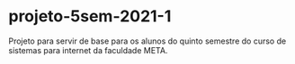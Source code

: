 # projeto-5sem-2021-1
Projeto para servir de base para os alunos do quinto semestre do curso de sistemas para internet da faculdade META.

